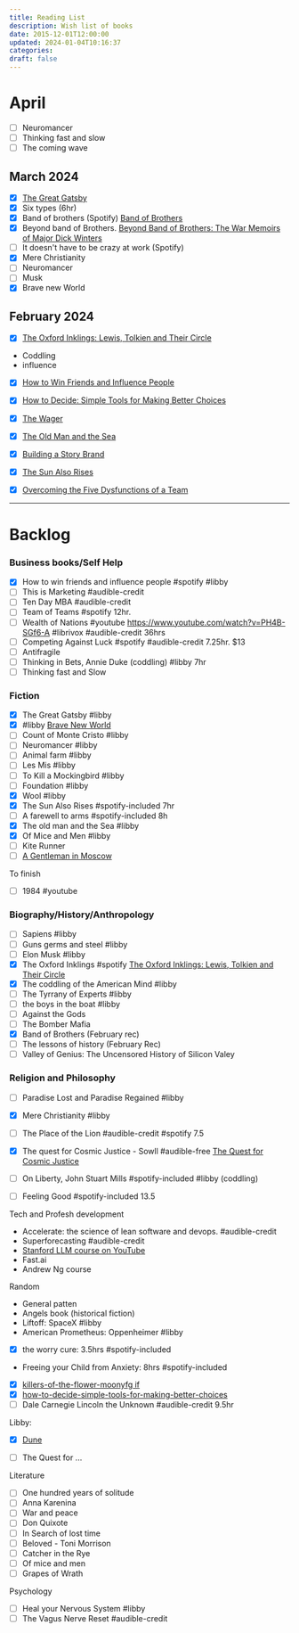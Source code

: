 ```yaml
---
title: Reading List
description: Wish list of books
date: 2015-12-01T12:00:00
updated: 2024-01-04T10:16:37
categories: 
draft: false
---
```

# April

- [ ] Neuromancer
- [ ] Thinking fast and slow
- [ ] The coming wave

## March 2024

- [x] [The Great Gatsby](../book-review/the-great-gatsby.md) 
- [x] Six types (6hr)
- [x] Band of brothers (Spotify) [Band of Brothers](../book-review/band-of-brothers.md)
- [x] Beyond band of Brothers. [Beyond Band of Brothers: The War Memoirs of Major Dick Winters](../book-review/beyond-band-of-brothers.md)
- [ ] It doesn't have to be crazy at work (Spotify)
- [x] Mere Christianity
- [ ] Neuromancer
- [ ] Musk
- [x] Brave new World

## February 2024

- [x] [The Oxford Inklings: Lewis, Tolkien and Their Circle](../book-review/the-oxford-inklings-lewis-tolkien-and-their-circle.md)
- Coddling
- influence 
- [x] [How to Win Friends and Influence People](../book-review/how-to-win-friends-and-influence-people.md) 
- [x] [How to Decide: Simple Tools for Making Better Choices](../book-review/how-to-decide-simple-tools-for-making-better-choices.md)
- [x] [The Wager](../book-review/the-wager.md)
- [x] [The Old Man and the Sea](../book-review/the-old-man-and-the-sea.md)
- [x] [Building a Story Brand](../book-review/building-a-story-brand.md)
- [x] [The Sun Also Rises](../book-review/the-sun-also-rises.md)
- [x] [Overcoming the Five Dysfunctions of a Team](../book-review/overcoming-the-five-dysfunctions-of-a-team.md)


***
# Backlog

### Business books/Self Help

- [x] How to win friends and influence people #spotify #libby  
- [ ] This is Marketing #audible-credit 
- [ ] Ten Day MBA #audible-credit 
- [ ] Team of Teams #spotify 12hr.
- [ ] Wealth of Nations #youtube https://www.youtube.com/watch?v=PH4B-SGf6-A #librivox #audible-credit 36hrs
- [ ] Competing Against Luck #spotify #audible-credit 7.25hr. $13
- [ ] Antifragile
- [ ] Thinking in Bets, Annie Duke (coddling) #libby 7hr
- [ ] Thinking fast and Slow 

### Fiction

- [x] The Great Gatsby #libby 
- [x] #libby [Brave New World](../book-review/brave-new-world.md)
- [ ] Count of Monte Cristo #libby
- [ ] Neuromancer #libby 
- [ ] Animal farm #libby 
- [ ] Les Mis #libby 
- [ ] To Kill a Mockingbird #libby 
- [ ] Foundation #libby 
- [x] Wool #libby 
- [x] The Sun Also Rises #spotify-included 7hr
- [ ] A farewell to arms #spotify-included  8h
- [x] The old man and the Sea #libby 
- [x] Of Mice and Men #libby 
- [ ] Kite Runner 
- [ ] [A Gentleman in Moscow](../book-review/a-gentleman-in-moscow.md)

To finish

- [ ] 1984 #youtube

### Biography/History/Anthropology

- [ ] Sapiens #libby
- [ ] Guns germs and steel #libby 
- [ ] Elon Musk #libby 
- [x] The Oxford Inklings #spotify [The Oxford Inklings: Lewis, Tolkien and Their Circle](../book-review/the-oxford-inklings-lewis-tolkien-and-their-circle.md)
- [x] The coddling of the American Mind #libby 
- [ ] The Tyrrany of Experts #libby 
- [ ] the boys in the boat #libby 
- [ ] Against the Gods
- [ ] The Bomber Mafia
- [x] Band of Brothers (February rec)
- [ ] The lessons of history (February Rec)
- [ ] Valley of Genius: The Uncensored History of Silicon Valey

### Religion and Philosophy
- [ ] Paradise Lost and Paradise Regained #libby 
- [x] Mere Christianity #libby 
- [ ] The Place of the Lion #audible-credit #spotify 7.5
- [x] The quest for Cosmic Justice - Sowll #audible-free [The Quest for Cosmic Justice](../book-review/the-quest-for-cosmic-justice.md)
- [ ] On Liberty, John Stuart Mills #spotify-included #libby (coddling)
- [ ] Feeling Good #spotify-included 13.5



Tech and Profesh development 

- Accelerate: the science of lean software and devops. #audible-credit 
- Superforecasting #audible-credit 
- [Stanford LLM course on YouTube](https://m.youtube.com/playlist?list=PLoROMvodv4rMFqRtEuo6SGjY4XbRIVRd4)
- Fast.ai
- Andrew Ng course


Random

- General patten 
- Angels book (historical fiction)
- Liftoff: SpaceX #libby 
- American Prometheus: Oppenheimer #libby 





- [x] the worry cure: 3.5hrs #spotify-included 
- Freeing your Child from Anxiety: 8hrs #spotify-included
- [x] [killers-of-the-flower-moonyfg if](book-review/killers-of-the-flower-moonyfg%20if.md)
- [x] [how-to-decide-simple-tools-for-making-better-choices](book-review/how-to-decide-simple-tools-for-making-better-choices.md)
- [ ] Dale Carnegie Lincoln the Unknown #audible-credit 9.5hr

Libby:

- [x] [Dune](../book-review/dune.md)

- [ ] The Quest for ...

Literature

- [ ] One hundred years of solitude
- [ ] Anna Karenina
- [ ] War and peace
- [ ] Don Quixote
- [ ] In Search of lost time
- [ ] Beloved - Toni Morrison
- [ ] Catcher in the Rye
- [ ] Of mice and men
- [ ] Grapes of Wrath

Psychology 
- [ ] Heal your Nervous System #libby 
- [ ] The Vagus Nerve Reset #audible-credit 